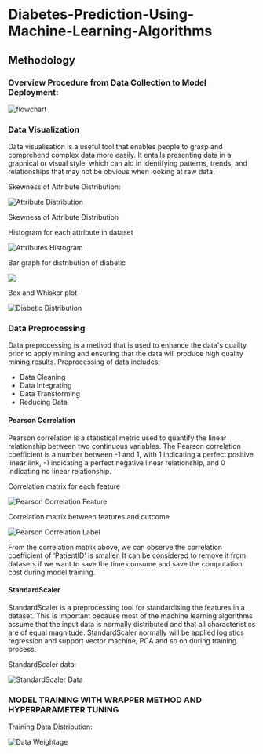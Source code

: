 # Diabetes-Prediction-Using-Machine-Learning-Algorithms

## Methodology

### Overview Procedure from Data Collection to Model Deployment: </br>

![flowchart](/images/overview_procedure.png)

### Data Visualization

Data visualisation is a useful tool that enables people to grasp and comprehend complex data more easily. It entails presenting data in a graphical or visual style, which can aid in identifying patterns, trends, and relationships that may not be obvious when looking at raw data.

Skewness of Attribute Distribution: </br>

![Attribute Distribution](/images/attribute_distribution.png)
<figcaption>Skewness of Attribute Distribution</figcaption>

Histogram for each attribute in dataset

![Attributes Histogram](/images/attributes_histogram.png)

Bar graph for distribution of diabetic

![](/images/diabetic_distribution.png)

Box and Whisker plot

![Diabetic Distribution](/images/box_whisker.png)

### Data Preprocessing

Data preprocessing is a method that is used to enhance the data's quality prior to apply mining and ensuring that the data will produce high quality mining results.
Preprocessing of data includes:
* Data Cleaning
* Data Integrating
* Data Transforming
* Reducing Data

#### Pearson Correlation 

Pearson correlation is a statistical metric used to quantify the linear relationship between two continuous variables. The Pearson correlation coefficient is a number between -1 and 1, with 1 indicating a perfect positive linear link, -1 indicating a perfect negative linear relationship, and 0 indicating no linear relationship.

Correlation matrix for each feature

![Pearson Correlation Feature](/images/pearson_correlation_feature.png)

Correlation matrix between features and outcome

![Pearson Correlation Label](/images/pearson_correlation_outcome.png)

From the correlation matrix above, we can observe the correlation coefficient of ‘PatientID’ is smaller. It can be considered to remove it from datasets if we want to save the time consume and save the computation cost during model training.

#### StandardScaler 

StandardScaler is a preprocessing tool for standardising the features in a dataset. This is important because most of the machine learning algorithms assume that the input data is normally distributed and that all characteristics are of equal magnitude. StandardScaler normally will be applied logistics regression and support vector machine, PCA and so on during training process.

StandardScaler data: </br>

![StandardScaler Data](/images/standard_scaler.png)

### MODEL TRAINING WITH WRAPPER METHOD AND HYPERPARAMETER TUNING

Training Data Distribution: </br>

![Data Weightage](/images/data_weightage.png)





